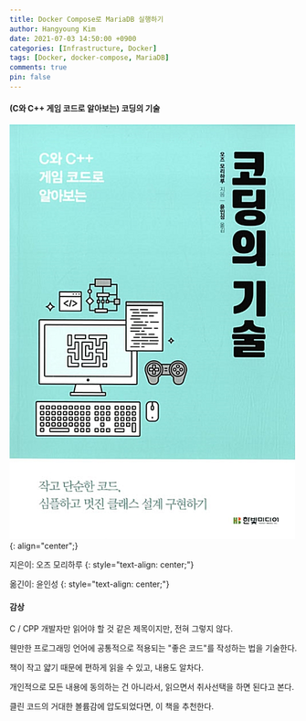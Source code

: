 ```yaml
---
title: Docker Compose로 MariaDB 실행하기
author: Hangyoung Kim
date: 2021-07-03 14:50:00 +0900
categories: [Infrastructure, Docker]
tags: [Docker, docker-compose, MariaDB]
comments: true
pin: false
---
```


#### (C와 C++ 게임 코드로 알아보는) 코딩의 기술

![Book Image](/assets/img/post/20210703/1450-1.jpg)
{: align="center";}

지은이: 오즈 모리하루
{: style="text-align: center;"}

옮긴이: 윤인성
{: style="text-align: center;"}



#### 감상

C / CPP 개발자만 읽어야 할 것 같은 제목이지만, 전혀 그렇지 않다.

웬만한 프로그래밍 언어에 공통적으로 적용되는 "좋은 코드"를 작성하는 법을 기술한다.

책이 작고 얇기 때문에 편하게 읽을 수 있고, 내용도 알차다.

개인적으로 모든 내용에 동의하는 건 아니라서, 읽으면서 취사선택을 하면 된다고 본다.

클린 코드의 거대한 볼륨감에 압도되었다면, 이 책을 추천한다.